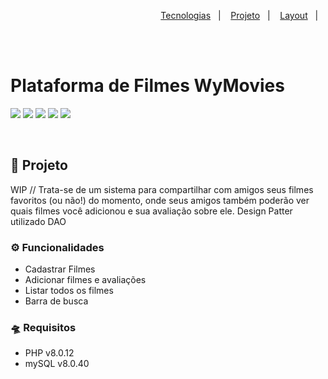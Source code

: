 <p align="right">
  <a href="#-tecnologias">Tecnologias</a>&nbsp;&nbsp;&nbsp;|&nbsp;&nbsp;&nbsp;
  <a href="#-projeto">Projeto</a>&nbsp;&nbsp;&nbsp;|&nbsp;&nbsp;&nbsp;
  <a href="#-layout">Layout</a>&nbsp;&nbsp;&nbsp;|&nbsp;&nbsp;&nbsp;
</p>

<br> <br>

# Plataforma de Filmes WyMovies
![](https://img.shields.io/badge/php-20b2aa?style=for-the-badge&logo=php&logoColor=white)
 ![](https://img.shields.io/badge/mysql-fe4164?style=for-the-badge&logo=mysql&logoColor=white)
 ![](https://img.shields.io/badge/bootstrap-7511f6?style=for-the-badge&logo=bootstrap&logoColor=white)
![](https://img.shields.io/badge/Visual_Studio_Code-0078D4?style=for-the-badge&logo=visual%20studio%20code&logoColor=white)
![](https://img.shields.io/badge/Markdown-000000?style=for-the-badge&logo=markdown&logoColor=white)

<br>

## 🚀 Projeto
WIP //
Trata-se de um sistema para compartilhar com amigos seus filmes favoritos (ou não!) do momento, onde seus amigos também poderão ver quais filmes você adicionou e sua avaliação sobre ele.
Design Patter utilizado DAO

### ⚙ Funcionalidades

- Cadastrar Filmes
- Adicionar filmes e avaliações
- Listar todos os filmes
- Barra de busca

### 🛸 Requisitos
- PHP v8.0.12
- mySQL v8.0.40
